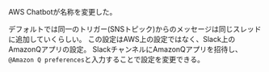 AWS Chatbotが名称を変更した。

デフォルトでは同一のトリガー(SNSトピック)からのメッセージは同じスレッドに追加していくらしい。
この設定はAWS上の設定ではなく、Slack上のAmazonQアプリの設定。
SlackチャンネルにAmazonQアプリを招待し、`@Amazon Q preferences`と入力することで設定を変更できる。